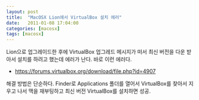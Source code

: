 ```yaml
---
layout: post
title:  "MacOSX Lion에서 VirtualBox 설치 에러"
date:   2011-01-08 17:04:00
categories: [macosx]
tags: [macosx]
---
```


Lion으로 업그레이드한 후에 VirtualBox 업그레드 메시지가 떠서 최신 버전을 다운 받아서 설치를 하려고 했는데 에러가 난다. 바로 이런 에러다.

- https://forums.virtualbox.org/download/file.php?id=4907

해결 방법은 단순하다. Finder로 Applications 폴더를 열어서 VirtualBox를 찾아서 지우고 나서 맥을 재부팅하고 최신 버전 VirtualBox를 설치하면 성공.
